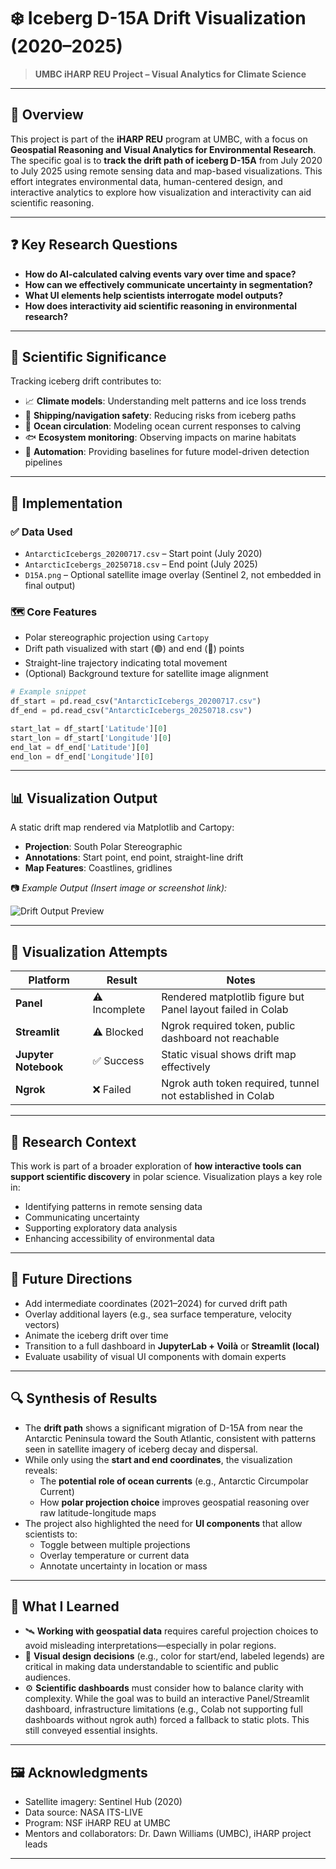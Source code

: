 # ❄️ Iceberg D-15A Drift Visualization (2020–2025)

> **UMBC iHARP REU Project – Visual Analytics for Climate Science**

---

## 📌 Overview

This project is part of the **iHARP REU** program at UMBC, with a focus on **Geospatial Reasoning and Visual Analytics for Environmental Research**. The specific goal is to **track the drift path of iceberg D-15A** from July 2020 to July 2025 using remote sensing data and map-based visualizations. This effort integrates environmental data, human-centered design, and interactive analytics to explore how visualization and interactivity can aid scientific reasoning.

---

## ❓ Key Research Questions

- **How do AI-calculated calving events vary over time and space?**
- **How can we effectively communicate uncertainty in segmentation?**
- **What UI elements help scientists interrogate model outputs?**
- **How does interactivity aid scientific reasoning in environmental research?**

---

## 🧊 Scientific Significance

Tracking iceberg drift contributes to:

- 📈 **Climate models**: Understanding melt patterns and ice loss trends  
- 🚢 **Shipping/navigation safety**: Reducing risks from iceberg paths  
- 🌊 **Ocean circulation**: Modeling ocean current responses to calving  
- 🐟 **Ecosystem monitoring**: Observing impacts on marine habitats  
- 🤖 **Automation**: Providing baselines for future model-driven detection pipelines  

---

## 🧪 Implementation

### ✅ Data Used

- `AntarcticIcebergs_20200717.csv` – Start point (July 2020)  
- `AntarcticIcebergs_20250718.csv` – End point (July 2025)  
- `D15A.png` – Optional satellite image overlay (Sentinel 2, not embedded in final output)

### 🗺️ Core Features

- Polar stereographic projection using `Cartopy`  
- Drift path visualized with start (🟢) and end (🔴) points  
- Straight-line trajectory indicating total movement  
- (Optional) Background texture for satellite image alignment  

```python
# Example snippet
df_start = pd.read_csv("AntarcticIcebergs_20200717.csv")
df_end = pd.read_csv("AntarcticIcebergs_20250718.csv")

start_lat = df_start['Latitude'][0]
start_lon = df_start['Longitude'][0]
end_lat = df_end['Latitude'][0]
end_lon = df_end['Longitude'][0]
```

---

## 📊 Visualization Output

A static drift map rendered via Matplotlib and Cartopy:

- **Projection**: South Polar Stereographic
- **Annotations**: Start point, end point, straight-line drift
- **Map Features**: Coastlines, gridlines

📷 _Example Output (Insert image or screenshot link):_

![Drift Output Preview](<insert-screenshot-link-here>)

---

## 🧪 Visualization Attempts

| Platform       | Result      | Notes |
|----------------|-------------|-------|
| **Panel**      | ⚠️ Incomplete | Rendered matplotlib figure but Panel layout failed in Colab |
| **Streamlit**  | ⚠️ Blocked   | Ngrok required token, public dashboard not reachable |
| **Jupyter Notebook** | ✅ Success | Static visual shows drift map effectively |
| **Ngrok**      | ❌ Failed    | Ngrok auth token required, tunnel not established in Colab |

---

## 📘 Research Context

This work is part of a broader exploration of **how interactive tools can support scientific discovery** in polar science. Visualization plays a key role in:

- Identifying patterns in remote sensing data  
- Communicating uncertainty  
- Supporting exploratory data analysis  
- Enhancing accessibility of environmental data  

---

## 🔮 Future Directions

- Add intermediate coordinates (2021–2024) for curved drift path  
- Overlay additional layers (e.g., sea surface temperature, velocity vectors)  
- Animate the iceberg drift over time  
- Transition to a full dashboard in **JupyterLab + Voilà** or **Streamlit (local)**  
- Evaluate usability of visual UI components with domain experts  

---

## 🔍 Synthesis of Results

- The **drift path** shows a significant migration of D-15A from near the Antarctic Peninsula toward the South Atlantic, consistent with patterns seen in satellite imagery of iceberg decay and dispersal.
- While only using the **start and end coordinates**, the visualization reveals:
  - The **potential role of ocean currents** (e.g., Antarctic Circumpolar Current)
  - How **polar projection choice** improves geospatial reasoning over raw latitude-longitude maps
- The project also highlighted the need for **UI components** that allow scientists to:
  - Toggle between multiple projections
  - Overlay temperature or current data
  - Annotate uncertainty in location or mass

---

## 🤔 What I Learned

- 🛰️ **Working with geospatial data** requires careful projection choices to avoid misleading interpretations—especially in polar regions.
- 🧭 **Visual design decisions** (e.g., color for start/end, labeled legends) are critical in making data understandable to scientific and public audiences.
- ⚙️ **Scientific dashboards** must consider how to balance clarity with complexity. While the goal was to build an interactive Panel/Streamlit dashboard, infrastructure limitations (e.g., Colab not supporting full dashboards without ngrok auth) forced a fallback to static plots. This still conveyed essential insights.

---

## 🖼️ Acknowledgments

- Satellite imagery: Sentinel Hub (2020)  
- Data source: NASA ITS-LIVE  
- Program: NSF iHARP REU at UMBC  
- Mentors and collaborators: Dr. Dawn Williams (UMBC), iHARP project leads  

---
